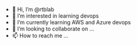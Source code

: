 - 👋 Hi, I’m @rtblab
- 👀 I’m interested in learning devops 
- 🌱 I’m currently learning AWS and Azure devops
- 💞️ I’m looking to collaborate on ...
- 📫 How to reach me ...

<!---
rtblab/rtblab is a ✨ special ✨ repository because its `README.md` (this file) appears on your GitHub profile.
You can click the Preview link to take a look at your changes.
--->
